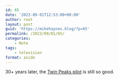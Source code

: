 ```yaml
---
id: 65
date: '2023-09-01T12:53:00+00:00'
author: root
layout: post
guid: 'https://mikehaynes.blog/?p=65'
permalink: /2023/09/01/65/
categories:
    - Note
tags:
    - television
format: aside
---
```


30+ years later, the [Twin Peaks pilot](https://www.imdb.com/title/tt0278784/) is still so good.